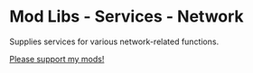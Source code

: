 # Mod Libs - Services - Network

Supplies services for various network-related functions.

[Please support my mods!](https://forums.terraria.org/index.php?threads/hamstars-mods-past-present-and-future.63713/)
